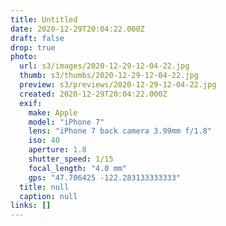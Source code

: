 ```yaml
---
title: Untitled
date: 2020-12-29T20:04:22.000Z
draft: false
drop: true
photo:
  url: s3/images/2020-12-29-12-04-22.jpg
  thumb: s3/thumbs/2020-12-29-12-04-22.jpg
  preview: s3/previews/2020-12-29-12-04-22.jpg
  created: 2020-12-29T20:04:22.000Z
  exif:
    make: Apple
    model: "iPhone 7"
    lens: "iPhone 7 back camera 3.99mm f/1.8"
    iso: 40
    aperture: 1.8
    shutter_speed: 1/15
    focal_length: "4.0 mm"
    gps: "47.706425 -122.283133333333"
  title: null
  caption: null
links: []
---
```

